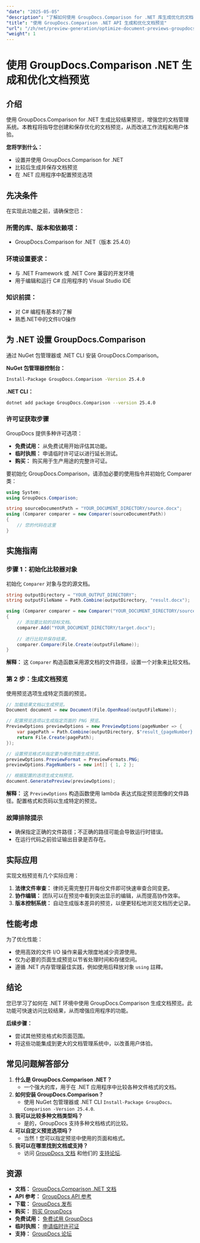 ```yaml
---
"date": "2025-05-05"
"description": "了解如何使用 GroupDocs.Comparison for .NET 库生成优化的文档预览。简化工作流程，提升用户体验，并提供一目了然的洞察。"
"title": "使用 GroupDocs.Comparison .NET API 生成和优化文档预览"
"url": "/zh/net/preview-generation/optimize-document-previews-groupdocs-comparison-dotnet/"
"weight": 1
---
```


# 使用 GroupDocs.Comparison .NET 生成和优化文档预览

## 介绍

使用 GroupDocs.Comparison for .NET 生成比较结果预览，增强您的文档管理系统。本教程将指导您创建和保存优化的文档预览，从而改进工作流程和用户体验。

**您将学到什么：**
- 设置并使用 GroupDocs.Comparison for .NET
- 比较后生成并保存文档预览
- 在 .NET 应用程序中配置预览选项

## 先决条件

在实现此功能之前，请确保您已：

### 所需的库、版本和依赖项：
- GroupDocs.Comparison for .NET（版本 25.4.0）

### 环境设置要求：
- 与 .NET Framework 或 .NET Core 兼容的开发环境
- 用于编辑和运行 C# 应用程序的 Visual Studio IDE

### 知识前提：
- 对 C# 编程有基本的了解
- 熟悉.NET中的文件I/O操作

## 为 .NET 设置 GroupDocs.Comparison

通过 NuGet 包管理器或 .NET CLI 安装 GroupDocs.Comparison。

**NuGet 包管理器控制台：**

```bash
Install-Package GroupDocs.Comparison -Version 25.4.0
```

**.NET CLI：**

```bash
dotnet add package GroupDocs.Comparison --version 25.4.0
```

### 许可证获取步骤

GroupDocs 提供多种许可选项：
- **免费试用：** 从免费试用开始评估其功能。
- **临时执照：** 申请临时许可证以进行延长测试。
- **购买：** 购买用于生产用途的完整许可证。

要初始化 GroupDocs.Comparison，请添加必要的使用指令并初始化 Comparer 类：

```csharp
using System;
using GroupDocs.Comparison;

string sourceDocumentPath = "YOUR_DOCUMENT_DIRECTORY/source.docx";
using (Comparer comparer = new Comparer(sourceDocumentPath))
{
    // 您的代码在这里
}
```

## 实施指南

### 步骤 1：初始化比较器对象

初始化 `Comparer` 对象与您的源文档。

```csharp
string outputDirectory = "YOUR_OUTPUT_DIRECTORY";
string outputFileName = Path.Combine(outputDirectory, "result.docx");

using (Comparer comparer = new Comparer("YOUR_DOCUMENT_DIRECTORY/source.docx"))
{
    // 添加要比较的目标文档。
    comparer.Add("YOUR_DOCUMENT_DIRECTORY/target.docx");
    
    // 进行比较并保存结果。
    comparer.Compare(File.Create(outputFileName));
}
```

**解释：**
这 `Comparer` 构造函数采用源文档的文件路径，设置一个对象来比较文档。

### 第 2 步：生成文档预览

使用预览选项生成特定页面的预览。

```csharp
// 加载结果文档以生成预览。
Document document = new Document(File.OpenRead(outputFileName));

// 配置预览选项以生成指定页面的 PNG 预览。
PreviewOptions previewOptions = new PreviewOptions(pageNumber => {
    var pagePath = Path.Combine(outputDirectory, $"result_{pageNumber}.png");
    return File.Create(pagePath);
});

// 设置预览格式并指定要为哪些页面生成预览。
previewOptions.PreviewFormat = PreviewFormats.PNG;
previewOptions.PageNumbers = new int[] { 1, 2 };

// 根据配置的选项生成文档预览。
document.GeneratePreview(previewOptions);
```

**解释：**
这 `PreviewOptions` 构造函数使用 lambda 表达式指定预览图像的文件路径。配置格式和页码以生成特定的预览。

### 故障排除提示
- 确保指定正确的文件路径；不正确的路径可能会导致运行时错误。
- 在运行代码之前验证输出目录是否存在。

## 实际应用

实现文档预览有几个实际应用：
1. **法律文件审查：** 律师无需完整打开每份文件即可快速审查合同变更。
2. **协作编辑：** 团队可以在预览中看到突出显示的编辑，从而提高协作效率。
3. **版本控制系统：** 自动生成版本差异的预览，以便更轻松地浏览文档历史记录。

## 性能考虑

为了优化性能：
- 使用高效的文件 I/O 操作来最大限度地减少资源使用。
- 仅为必要的页面生成预览以节省处理时间和存储空间。
- 遵循 .NET 内存管理最佳实践，例如使用后释放对象 `using` 註釋。

## 结论

您已学习了如何在 .NET 环境中使用 GroupDocs.Comparison 生成文档预览。此功能可快速访问比较结果，从而增强应用程序的功能。

**后续步骤：**
- 尝试其他预览格式和页面范围。
- 将这些功能集成到更大的文档管理系统中，以改善用户体验。

## 常见问题解答部分

1. **什么是 GroupDocs.Comparison .NET？**
   - 一个强大的库，用于在 .NET 应用程序中比较各种文件格式的文档。
2. **如何安装 GroupDocs.Comparison？**
   - 使用 NuGet 包管理器或 .NET CLI `Install-Package GroupDocs。Comparison -Version 25.4.0`.
3. **我可以比较多种文档类型吗？**
   - 是的，GroupDocs 支持多种文档格式的比较。
4. **可以自定义预览选项吗？**
   - 当然！您可以指定预览中使用的页面和格式。
5. **我可以在哪里找到文档或支持？**
   - 访问 [GroupDocs 文档](https://docs.groupdocs.com/comparison/net/) 和他们的 [支持论坛](https://forum。groupdocs.com/c/comparison/).

## 资源

- **文档：** [GroupDocs.Comparison .NET 文档](https://docs.groupdocs.com/comparison/net/)
- **API 参考：** [GroupDocs API 参考](https://reference.groupdocs.com/comparison/net/)
- **下载：** [GroupDocs 发布](https://releases.groupdocs.com/comparison/net/)
- **购买：** [购买 GroupDocs](https://purchase.groupdocs.com/buy)
- **免费试用：** [免费试用 GroupDocs](https://releases.groupdocs.com/comparison/net/)
- **临时执照：** [申请临时许可证](https://purchase.groupdocs.com/temporary-license/)
- **支持：** [GroupDocs 论坛](https://forum.groupdocs.com/c/comparison/)